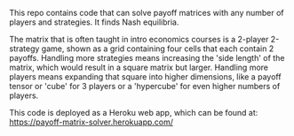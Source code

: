 This repo contains code that can solve payoff matrices with any number of players and strategies. It finds Nash equilibria.

The matrix that is often taught in intro economics courses is a 2-player 2-strategy game, shown as a grid containing four cells that each contain 2 payoffs. Handling more strategies means increasing the 'side length' of the matrix, which would result in a square matrix but larger. Handling more players means expanding that square into higher dimensions, like a payoff tensor or 'cube' for 3 players or a 'hypercube' for even higher numbers of players.

This code is deployed as a Heroku web app, which can be found at: https://payoff-matrix-solver.herokuapp.com/

